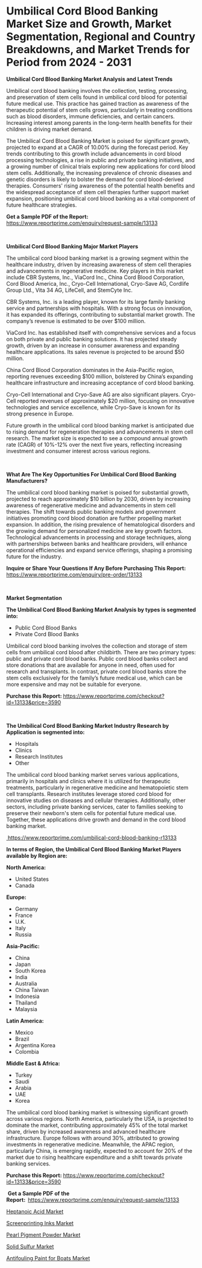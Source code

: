 <p><h1>Umbilical Cord Blood Banking Market Size and Growth, Market Segmentation, Regional and Country Breakdowns, and Market Trends for Period from 2024 -  2031</h1></p><p><strong>Umbilical Cord Blood Banking Market Analysis and Latest Trends</strong></p>
<p><p>Umbilical cord blood banking involves the collection, testing, processing, and preservation of stem cells found in umbilical cord blood for potential future medical use. This practice has gained traction as awareness of the therapeutic potential of stem cells grows, particularly in treating conditions such as blood disorders, immune deficiencies, and certain cancers. Increasing interest among parents in the long-term health benefits for their children is driving market demand.</p><p>The Umbilical Cord Blood Banking Market is poised for significant growth, projected to expand at a CAGR of 10.00% during the forecast period. Key trends contributing to this growth include advancements in cord blood processing technologies, a rise in public and private banking initiatives, and a growing number of clinical trials exploring new applications for cord blood stem cells. Additionally, the increasing prevalence of chronic diseases and genetic disorders is likely to bolster the demand for cord blood-derived therapies. Consumers' rising awareness of the potential health benefits and the widespread acceptance of stem cell therapies further support market expansion, positioning umbilical cord blood banking as a vital component of future healthcare strategies.</p></p>
<p><strong>Get a Sample PDF of the Report:&nbsp;</strong> <a href="https://www.reportprime.com/enquiry/request-sample/13133?utm_campaign=1464&utm_medium=2&utm_source=Github&utm_content=ia&utm_term=10102024&utm_id=umbilical-cord-blood-banking">https://www.reportprime.com/enquiry/request-sample/13133</a></p>
<p>&nbsp;</p>
<p><strong>Umbilical Cord Blood Banking Major Market Players</strong></p>
<p><p>The umbilical cord blood banking market is a growing segment within the healthcare industry, driven by increasing awareness of stem cell therapies and advancements in regenerative medicine. Key players in this market include CBR Systems, Inc., ViaCord Inc., China Cord Blood Corporation, Cord Blood America, Inc., Cryo-Cell International, Cryo-Save AG, Cordlife Group Ltd., Vita 34 AG, LifeCell, and StemCyte Inc.</p><p>CBR Systems, Inc. is a leading player, known for its large family banking service and partnerships with hospitals. With a strong focus on innovation, it has expanded its offerings, contributing to substantial market growth. The company’s revenue is estimated to be over $100 million.</p><p>ViaCord Inc. has established itself with comprehensive services and a focus on both private and public banking solutions. It has projected steady growth, driven by an increase in consumer awareness and expanding healthcare applications. Its sales revenue is projected to be around $50 million.</p><p>China Cord Blood Corporation dominates in the Asia-Pacific region, reporting revenues exceeding $100 million, bolstered by China’s expanding healthcare infrastructure and increasing acceptance of cord blood banking. </p><p>Cryo-Cell International and Cryo-Save AG are also significant players. Cryo-Cell reported revenues of approximately $20 million, focusing on innovative technologies and service excellence, while Cryo-Save is known for its strong presence in Europe. </p><p>Future growth in the umbilical cord blood banking market is anticipated due to rising demand for regeneration therapies and advancements in stem cell research. The market size is expected to see a compound annual growth rate (CAGR) of 10%-12% over the next five years, reflecting increasing investment and consumer interest across various regions.</p></p>
<p>&nbsp;</p>
<p><strong>What Are The Key Opportunities For Umbilical Cord Blood Banking Manufacturers?</strong></p>
<p><p>The umbilical cord blood banking market is poised for substantial growth, projected to reach approximately $10 billion by 2030, driven by increasing awareness of regenerative medicine and advancements in stem cell therapies. The shift towards public banking models and government initiatives promoting cord blood donation are further propelling market expansion. In addition, the rising prevalence of hematological disorders and the growing demand for personalized medicine are key growth factors. Technological advancements in processing and storage techniques, along with partnerships between banks and healthcare providers, will enhance operational efficiencies and expand service offerings, shaping a promising future for the industry.</p></p>
<p><strong>Inquire or Share Your Questions If Any Before Purchasing This Report:</strong> <a href="https://www.reportprime.com/enquiry/pre-order/13133?utm_campaign=1464&utm_medium=2&utm_source=Github&utm_content=ia&utm_term=10102024&utm_id=umbilical-cord-blood-banking">https://www.reportprime.com/enquiry/pre-order/13133</a></p>
<p>&nbsp;</p>
<p><strong>Market Segmentation</strong></p>
<p><strong>The Umbilical Cord Blood Banking Market Analysis by types is segmented into:</strong></p>
<p><ul><li>Public Cord Blood Banks</li><li>Private Cord Blood Banks</li></ul></p>
<p><p>Umbilical cord blood banking involves the collection and storage of stem cells from umbilical cord blood after childbirth. There are two primary types: public and private cord blood banks. Public cord blood banks collect and store donations that are available for anyone in need, often used for research and transplants. In contrast, private cord blood banks store the stem cells exclusively for the family’s future medical use, which can be more expensive and may not be suitable for everyone.</p></p>
<p><strong>Purchase this Report:&nbsp;</strong><a href="https://www.reportprime.com/checkout?id=13133&price=3590&utm_campaign=1464&utm_medium=2&utm_source=Github&utm_content=ia&utm_term=10102024&utm_id=umbilical-cord-blood-banking">https://www.reportprime.com/checkout?id=13133&price=3590</a></p>
<p>&nbsp;</p>
<p><strong>The Umbilical Cord Blood Banking Market Industry Research by Application is segmented into:</strong></p>
<p><ul><li>Hospitals</li><li>Clinics</li><li>Research Institutes</li><li>Other</li></ul></p>
<p><p>The umbilical cord blood banking market serves various applications, primarily in hospitals and clinics where it is utilized for therapeutic treatments, particularly in regenerative medicine and hematopoietic stem cell transplants. Research institutes leverage stored cord blood for innovative studies on diseases and cellular therapies. Additionally, other sectors, including private banking services, cater to families seeking to preserve their newborn's stem cells for potential future medical use. Together, these applications drive growth and demand in the cord blood banking market.</p></p>
<p><a href="https://www.reportprime.com/umbilical-cord-blood-banking-r13133?utm_campaign=1464&utm_medium=2&utm_source=Github&utm_content=ia&utm_term=10102024&utm_id=umbilical-cord-blood-banking">&nbsp;https://www.reportprime.com/umbilical-cord-blood-banking-r13133</a></p>
<p><strong>In terms of Region, the Umbilical Cord Blood Banking Market Players available by Region are:</strong></p>
<p>
    <p> <strong> North America: </strong>
        <ul>
            <li>United States</li>
            <li>Canada</li>
        </ul>
        </p> 
    <p> <strong> Europe: </strong>
        <ul>
            <li>Germany</li>
            <li>France</li>
            <li>U.K.</li>
            <li>Italy</li>
            <li>Russia</li>
        </ul>
        </p> 
    <p> <strong> Asia-Pacific: </strong>
        <ul>
            <li>China</li>
            <li>Japan</li>
            <li>South Korea</li>
            <li>India</li>
            <li>Australia</li>
            <li>China Taiwan</li>
            <li>Indonesia</li>
            <li>Thailand</li>
            <li>Malaysia</li>
        </ul>
        </p> 
    <p> <strong> Latin America: </strong>
        <ul>
            <li>Mexico</li>
            <li>Brazil</li>
            <li>Argentina Korea</li>
            <li>Colombia</li>
        </ul>
        </p> 
    <p> <strong> Middle East & Africa: </strong>
        <ul>
            <li>Turkey</li>
            <li>Saudi</li>
            <li>Arabia</li>
            <li>UAE</li>
            <li>Korea</li>
        </ul>
    </p>
    </p>
<p><p>The umbilical cord blood banking market is witnessing significant growth across various regions. North America, particularly the USA, is projected to dominate the market, contributing approximately 45% of the total market share, driven by increased awareness and advanced healthcare infrastructure. Europe follows with around 30%, attributed to growing investments in regenerative medicine. Meanwhile, the APAC region, particularly China, is emerging rapidly, expected to account for 20% of the market due to rising healthcare expenditure and a shift towards private banking services.</p></p>
<p><strong>Purchase this Report: </strong><a href="https://www.reportprime.com/checkout?id=13133&price=3590&utm_campaign=1464&utm_medium=2&utm_source=Github&utm_content=ia&utm_term=10102024&utm_id=umbilical-cord-blood-banking">https://www.reportprime.com/checkout?id=13133&price=3590</a></p>
<p>&nbsp;<strong>Get a Sample PDF of the Report:&nbsp;&nbsp;</strong><a href="https://www.reportprime.com/enquiry/request-sample/13133?utm_campaign=1464&utm_medium=2&utm_source=Github&utm_content=ia&utm_term=10102024&utm_id=umbilical-cord-blood-banking">https://www.reportprime.com/enquiry/request-sample/13133</a></p>
<p><strong></strong></p>
<p><p><a href="https://www.linkedin.com/pulse/heptanoic-acid-market-velocity-79-cagr-trajectory-2024-2031-jsyae?utm_campaign=1464&utm_medium=2&utm_source=Github&utm_content=ia&utm_term=10102024&utm_id=umbilical-cord-blood-banking">Heptanoic Acid Market</a></p><p><a href="https://www.linkedin.com/pulse/global-screenprinting-inks-industry-research-report-competitive-r4nue?utm_campaign=1464&utm_medium=2&utm_source=Github&utm_content=ia&utm_term=10102024&utm_id=umbilical-cord-blood-banking">Screenprinting Inks Market</a></p><p><a href="https://www.linkedin.com/pulse/global-pearl-pigment-powder-market-landscape-future-68jse?utm_campaign=1464&utm_medium=2&utm_source=Github&utm_content=ia&utm_term=10102024&utm_id=umbilical-cord-blood-banking">Pearl Pigment Powder Market</a></p><p><a href="https://www.linkedin.com/pulse/decoding-solid-sulfur-industry-dynamics-strategic-imperatives-kliye?utm_campaign=1464&utm_medium=2&utm_source=Github&utm_content=ia&utm_term=10102024&utm_id=umbilical-cord-blood-banking">Solid Sulfur Market</a></p><p><a href="https://www.linkedin.com/pulse/investment-opportunities-antifouling-paint-boats-sector-risk-95gee?utm_campaign=1464&utm_medium=2&utm_source=Github&utm_content=ia&utm_term=10102024&utm_id=umbilical-cord-blood-banking">Antifouling Paint for Boats Market</a></p></p>